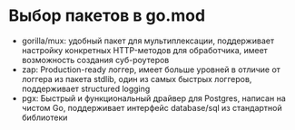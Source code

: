 # Выбор пакетов в go.mod
- gorilla/mux: удобный пакет для мультиплексации, поддерживает настройку конкретных HTTP-методов для обработчика, имеет возможность создания суб-роутеров
- zap: Production-ready логгер, имеет больше уровней в отличие от логгера из пакета stdlib, один из самых быстрых логгеров, поддерживает structured logging
- pgx: Быстрый и функциональный драйвер для Postgres, написан на чистом Go, поддерживает интерфейс database/sql из стандартной библиотеки